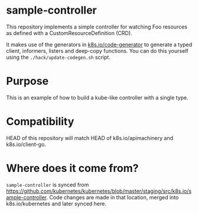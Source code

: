 # sample-controller

This repository implements a simple controller for watching Foo resources as
defined with a CustomResourceDefinition (CRD).

It makes use of the generators in [k8s.io/code-generator](https://github.com/kubernetes/code-generator)
to generate a typed client, informers, listers and deep-copy functions. You can
do this yourself using the `./hack/update-codegen.sh` script.

# Purpose

This is an example of how to build a kube-like controller with a single type.

# Compatibility

HEAD of this repository will match HEAD of k8s.io/apimachinery and
k8s.io/client-go.

# Where does it come from?

`sample-controller` is synced from
https://github.com/kubernetes/kubernetes/blob/master/staging/src/k8s.io/sample-controller.
Code changes are made in that location, merged into k8s.io/kubernetes and
later synced here.
